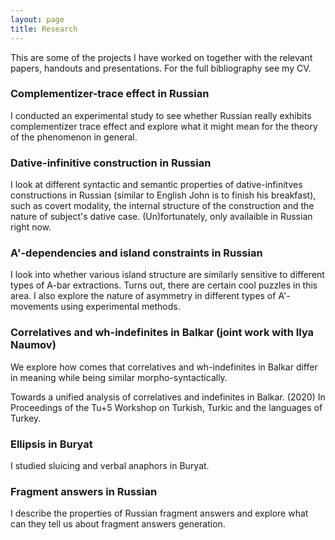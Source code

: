 ```yaml
---
layout: page
title: Research
---
```


This are some of the projects I have worked on together with the relevant papers, handouts and presentations. For the full bibliography see my CV.

<h3> Complementizer-trace effect in Russian </h3>

I conducted an experimental study to see whether Russian really exhibits complementizer trace effect and explore what it might mean for the theory of the phenomenon in general. 

<h3> Dative-infinitive construction in Russian </h3>

I look at different syntactic and semantic properties of dative-infinitves constructions in Russian (similar to English John is to finish his breakfast), such as covert modality, the internal structure of the construction and the nature of subject's dative case. (Un)fortunately, only availaible in Russian right now. 

<h3> A'-dependencies and island constraints in Russian </h3>

I look into whether various island structure are similarly sensitive to different types of A-bar extractions. Turns out, there are certain cool puzzles in this area. I also explore the nature of asymmetry in different types of A'-movements using experimental methods.

<h3> Correlatives and wh-indefinites in Balkar (joint work with Ilya Naumov) </h3>

We explore how comes that correlatives and wh-indefinites in Balkar differ in meaning while being similar morpho-syntactically. 

Towards a unified analysis of correlatives and indefinites in Balkar. (2020) In Proceedings of the Tu+5 Workshop on Turkish, Turkic and the languages of Turkey.

<h3> Ellipsis in Buryat </h3>

I studied sluicing and verbal anaphors in Buryat. 

<h3> Fragment answers in Russian </h3>

I describe the properties of Russian fragment answers and explore what can they tell us about fragment answers generation. 